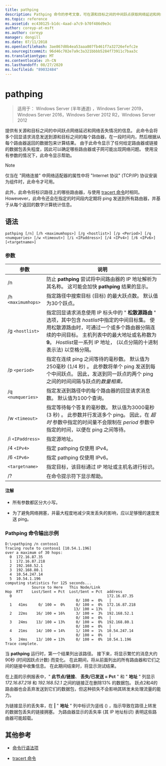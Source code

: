 ```yaml
---
title: pathping
description: Pathping 命令的参考文章，可在源和目标之间的中间跃点获取网络延迟和网络丢失的相关信息。
ms.topic: reference
ms.assetid: ec430125-b1dc-4aad-a7c9-b70f486d9e3c
author: coreyp-at-msft
ms.author: coreyp
manager: dongill
ms.date: 07/11/2018
ms.openlocfilehash: 3ae867d0b4ea53aaa807fb461f7a32726efefc2e
ms.sourcegitcommit: 96d46c702e7a9c3a321bbbb5284f73911c7baa3c
ms.translationtype: MT
ms.contentlocale: zh-CN
ms.lasthandoff: 08/27/2020
ms.locfileid: "89032484"
---
```

# <a name="pathping"></a>pathping

> 适用于： Windows Server (半年通道) ，Windows Server 2019，Windows Server 2016，Windows Server 2012 R2，Windows Server 2012

提供有关源和目标之间的中间跃点网络延迟和网络丢失情况的信息。 此命令会将多个回显请求消息发送到源和目标之间的每个路由器，在一段时间内，然后根据从每个路由器返回的数据包来计算结果。 由于此命令显示了任何给定路由器或链接的数据包丢失程度，因此可以确定哪些路由器或子网可能出现网络问题。 使用没有参数的情况下，此命令显示帮助。

> [!NOTE]
> 仅当在 "网络连接" 中网络适配器的属性中将 "Internet 协议" (TCP/IP) 协议安装为组件时，此命令才可用。
>
> 此外，此命令将标识路径上的哪些路由器，与使用 [tracert 命令](tracert.md)时相同。 Howevever，此命令还会在指定的时间段内定期将 ping 发送到所有路由器，并基于从每个返回的数字计算统计信息。

## <a name="syntax"></a>语法

```
pathping [/n] [/h <maximumhops>] [/g <hostlist>] [/p <Period>] [/q <numqueries> [/w <timeout>] [/i <IPaddress>] [/4 <IPv4>] [/6 <IPv6>][<targetname>]
```

### <a name="parameters"></a>参数

| 参数 | 说明 |
|--|--|
| /n | 防止 **pathping** 尝试将中间路由器的 IP 地址解析为其名称。 这可能会加快 **pathping** 结果的显示。 |
| /h `<maximumhops>` | 指定路径中搜索目标 (目标) 的最大跃点数。 默认值为30个跃点。 |
| /g `<hostlist>` | 指定回显请求消息使用 IP 标头中的 " **松散源路由** " 选项，其中包含 *hostlist*中指定的中间目标集。 使用松散源路由时，可通过一个或多个路由器分隔连续的中间目标。 主机列表中的最大地址或名称数为 **9**。 *Hostlist*是一系列 IP 地址， (以点分隔的十进制表示法) 以空格分隔。 |
| /p `<period>` | 指定在连续 ping 之间等待的毫秒数。 默认值为250毫秒 (1/4 秒) 。 此参数将单个 ping 发送到每个中间跃点。 因此，发送到同一跃点的两个 ping 之间的时间间隔与跃点的*数量相乘。* |
| /q `<numqueries>` | 指定发送到路径中的每个路由器的回显请求消息数。 默认值为100个查询。 |
| /w `<timeout>` | 指定等待每个答复的毫秒数。 默认值为3000毫秒 (3 秒) 。 此参数并行发送多个 ping。 因此，在 *超时* 参数中指定的时间量不会限制在 *period* 参数中指定的时间，以便在 ping 之间等待。 |
| /i `<IPaddress>` | 指定源地址。 |
| /4 `<IPv4>` | 指定 pathping 仅使用 IPv4。 |
| /6 `<IPv6>` | 指定 pathping 仅使用 IPv6。 |
| `<targetname>` | 指定目标，该目标通过 IP 地址或主机名进行标识。 |
| /? | 在命令提示符下显示帮助。 |

#### <a name="remarks"></a>注解

- 所有参数都区分大小写。

- 为了避免网络拥塞，并最大程度地减少突发丢失的影响，应以足够慢的速度发送 ping。

### <a name="example-of-the-pathping-command-output"></a>Pathping 命令输出示例

```
D:\>pathping /n contoso1
Tracing route to contoso1 [10.54.1.196]
over a maximum of 30 hops:
  0  172.16.87.35
  1  172.16.87.218
  2  192.168.52.1
  3  192.168.80.1
  4  10.54.247.14
  5  10.54.1.196
computing statistics for 125 seconds...
            Source to Here   This Node/Link
Hop  RTT    Lost/Sent = Pct  Lost/Sent = Pct  address
  0                                           172.16.87.35
                                0/ 100 =  0%   |
  1   41ms     0/ 100 =  0%     0/ 100 =  0%  172.16.87.218
                               13/ 100 = 13%   |
  2   22ms    16/ 100 = 16%     3/ 100 =  3%  192.168.52.1
                                0/ 100 =  0%   |
  3   24ms    13/ 100 = 13%     0/ 100 =  0%  192.168.80.1
                                0/ 100 =  0%   |
  4   21ms    14/ 100 = 14%     1/ 100 =  1%  10.54.247.14
                                0/ 100 =  0%   |
  5   24ms    13/ 100 = 13%     0/ 100 =  0%  10.54.1.196
Trace complete.
```

当 **pathping** 运行时，第一个结果列出该路径。 接下来，将显示繁忙的消息大约90秒 (时间因跃点计数) 而变化。 在此期间，将从前面列出的所有路由器和它们之间的链接中收集信息。 在此期间结束时，将显示测试结果。

在上面的示例报表中，" **此节点/链接**、 **丢失/已发送 = Pct** " 和 " **地址** " 列显示 *172.16.87.218* 和 *192.168.52.1* 之间的链接正在删除13% 的数据包。 跃点2和4的路由器也会丢弃发送到它们的数据包，但这种损失不会影响其转发未处理流量的能力。

为链接显示的丢失率，在 **|** " **地址** " 列中标识为竖线 () ，指示导致在路径上转发的数据包丢失的链接拥塞。 为路由器显示的丢失率 (其 IP 地址标识) 表明这些路由器可能超载。

## <a name="additional-references"></a>其他参考

- [命令行语法项](command-line-syntax-key.md)

- [tracert 命令](tracert.md)

